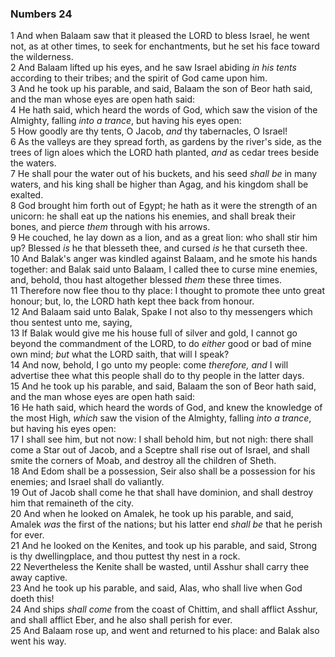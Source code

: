 ### Numbers 24

1 And when Balaam saw that it pleased the LORD to bless Israel, he went not, as at other times, to seek for enchantments, but he set his face toward the wilderness.  
2 And Balaam lifted up his eyes, and he saw Israel abiding *in his tents* according to their tribes; and the spirit of God came upon him.  
3 And he took up his parable, and said, Balaam the son of Beor hath said, and the man whose eyes are open hath said:  
4 He hath said, which heard the words of God, which saw the vision of the Almighty, falling *into a trance*, but having his eyes open:  
5 How goodly are thy tents, O Jacob, *and* thy tabernacles, O Israel!  
6 As the valleys are they spread forth, as gardens by the river's side, as the trees of lign aloes which the LORD hath planted, *and* as cedar trees beside the waters.  
7 He shall pour the water out of his buckets, and his seed *shall be* in many waters, and his king shall be higher than Agag, and his kingdom shall be exalted.  
8 God brought him forth out of Egypt; he hath as it were the strength of an unicorn: he shall eat up the nations his enemies, and shall break their bones, and pierce *them* through with his arrows.  
9 He couched, he lay down as a lion, and as a great lion: who shall stir him up? Blessed *is* he that blesseth thee, and cursed *is* he that curseth thee.  
10 And Balak's anger was kindled against Balaam, and he smote his hands together: and Balak said unto Balaam, I called thee to curse mine enemies, and, behold, thou hast altogether blessed *them* these three times.  
11 Therefore now flee thou to thy place: I thought to promote thee unto great honour; but, lo, the LORD hath kept thee back from honour.  
12 And Balaam said unto Balak, Spake I not also to thy messengers which thou sentest unto me, saying,  
13 If Balak would give me his house full of silver and gold, I cannot go beyond the commandment of the LORD, to do *either* good or bad of mine own mind; *but* what the LORD saith, that will I speak?  
14 And now, behold, I go unto my people: come *therefore, and* I will advertise thee what this people shall do to thy people in the latter days.  
15 And he took up his parable, and said, Balaam the son of Beor hath said, and the man whose eyes are open hath said:  
16 He hath said, which heard the words of God, and knew the knowledge of the most High, *which* saw the vision of the Almighty, falling *into a trance*, but having his eyes open:  
17 I shall see him, but not now: I shall behold him, but not nigh: there shall come a Star out of Jacob, and a Sceptre shall rise out of Israel, and shall smite the corners of Moab, and destroy all the children of Sheth.  
18 And Edom shall be a possession, Seir also shall be a possession for his enemies; and Israel shall do valiantly.  
19 Out of Jacob shall come he that shall have dominion, and shall destroy him that remaineth of the city.  
20 And when he looked on Amalek, he took up his parable, and said, Amalek *was* the first of the nations; but his latter end *shall be* that he perish for ever.  
21 And he looked on the Kenites, and took up his parable, and said, Strong is thy dwellingplace, and thou puttest thy nest in a rock.  
22 Nevertheless the Kenite shall be wasted, until Asshur shall carry thee away captive.  
23 And he took up his parable, and said, Alas, who shall live when God doeth this!  
24 And ships *shall come* from the coast of Chittim, and shall afflict Asshur, and shall afflict Eber, and he also shall perish for ever.  
25 And Balaam rose up, and went and returned to his place: and Balak also went his way.  
